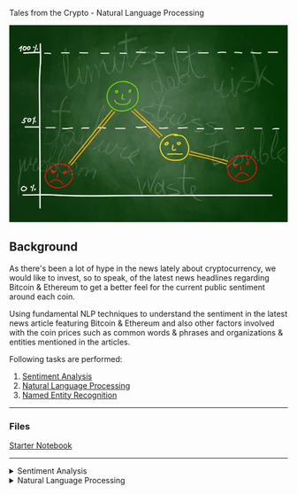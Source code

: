 Tales from the Crypto - Natural Language Processing

![Stock Sentiment](Images/sentimental.jpeg)

## Background

As there's been a lot of hype in the news lately about cryptocurrency, we would like to invest, so to speak, of the latest news headlines regarding Bitcoin & Ethereum to get a better feel for the current public sentiment around each coin.

Using fundamental NLP techniques to understand the sentiment in the latest news article featuring Bitcoin & Ethereum and also other factors involved with the coin prices such as common words & phrases and organizations & entities mentioned in the articles.

Following tasks are performed:

1. [Sentiment Analysis](#Sentiment-Analysis)
2. [Natural Language Processing](#Natural-Language-Processing)
3. [Named Entity Recognition](#Named-Entity-Recognition)

- - -

### Files

[Starter Notebook](Starter_Code/crypto_sentiment.ipynb)

- - -
<details>

<summary> Sentiment Analysis </summary>

Use of [newsapi](https://newsapi.org/) to pull the latest news articles for Bitcoin and Ethereum and created DataFrame of sentiment scores for each coin.

Descriptive statistics:
    <ul>
    <li> Which coin had the highest mean positive score? </li>
        ```
        Ethereum - 0.08 
        ```
    </ul>
    <ul>
    <li> Which coin had the highest negative score? </li>
        ```
        Ethereum - 0.025 
        ```
    </ul>
    <ul>
    <li> Which coin had the highest positive score? </li>
        ```
        Ethereum - 0.9198 
        ```
    </ul>
    
</details>
    
<details>

<summary> Natural Language Processing </summary>
* Import the following Libraries from nltk:
    ```
    from nltk.tokenize import word_tokenize, sent_tokenize
    from nltk.corpus import stopwords
    from nltk.stem import WordNetLemmatizer, PorterStemmer
    from string import punctuation
    import re
    ```

  
* Use NLTK and Python to tokenize the text for each coin
<br>1. Remove punctuation</br>
    ```
    regex = re.compile("[^a-zA-Z0-9 ]")
re_clean = regex.sub('', text)
    ```
<br>2. Lowercase each word</br>
    ```
    words = word_tokenize(re_clean.lower())
    ```
<br>3. Remove stop words</br>
     ```
     sw = set(stopwords.words('english'))
     ```
<br>4. Lemmatize Words into Root words</br>
    ```
  lemmatizer = WordNetLemmatizer()
lem = [lemmatizer.lemmatize(word) for word in words]
    ```

* Next, look at the ngrams and word frequency for each coin.

1. Use NLTK to produce the ngrams for N = 2.
2. List the top 10 words for each coin.

Finally, generate word clouds for each coin to summarize the news for each coin.

![btc-word-cloud.png](Images/btc-word-cloud.png)

![eth-word-cloud.png](Images/eth-word-cloud.png)



#### Named Entity Recognition

In this section, you will build a named entity recognition model for both coins and visualize the tags using SpaCy.

![btc-ner.png](Images/btc-ner.png)

![eth-ner.png](Images/eth-ner.png)

- - -

### Resources

[Vader Sentiment Analysis](http://www.nltk.org/howto/sentiment.html)

- - -

